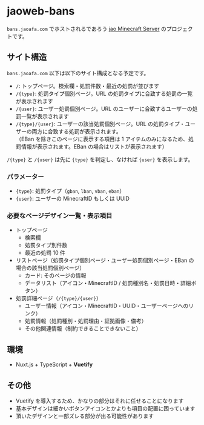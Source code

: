 # jaoweb-bans

`bans.jaoafa.com` でホストされるであろう [jao Minecraft Server](https://jaoafa.com) のプロジェクトです。

## サイト構造

`bans.jaoafa.com` 以下は以下のサイト構成となる予定です。

- `/`: トップページ。検索欄・処罰件数・最近の処罰が並びます
- `/{type}`: 処罰タイプ個別ページ。URL の処罰タイプに合致する処罰の一覧が表示されます
- `/{user}`: ユーザー処罰個別ページ。URL のユーザーに合致するユーザーの処罰一覧が表示されます
- `/{type}/{user}`: ユーザーの該当処罰個別ページ。URL の処罰タイプ・ユーザーの両方に合致する処罰が表示されます。  
  （EBan を除きこのページに表示する項目は 1 アイテムのみになるため、処罰情報が表示されます。EBan の場合はリストが表示されます）

`/{type}` と `/{user}` は先に `{type}` を判定し、なければ `{user}` を表示します。

### パラメーター

- `{type}`: 処罰タイプ（`gban`, `lban`, `vban`, `eban`）
- `{user}`: ユーザーの MinecraftID もしくは UUID

### 必要なページデザイン一覧・表示項目

- トップページ
  - 検索欄
  - 処罰タイプ別件数
  - 最近の処罰 10 件
- リストページ（処罰タイプ個別ページ・ユーザー処罰個別ページ・EBan の場合の該当処罰個別ページ）
  - カード: そのページの情報
  - データリスト（アイコン・MinecraftID / 処罰種別名・処罰日時・詳細ボタン）
- 処罰詳細ページ（`/{type}/{user}`）
  - ユーザー情報（アイコン・MinecraftID・UUID・ユーザーページへのリンク）
  - 処罰情報（処罰種別・処罰理由・証拠画像・備考）
  - その他関連情報（制約できることできないこと）

## 環境

- Nuxt.js + TypeScript + **Vuetify**

## その他

- Vuetify を導入するため、かなりの部分はそれに任せることになります
- 基本デザインは細かいボタンアイコンとかよりも項目の配置に困っています
- 頂いたデザインと一部ズレる部分が出る可能性があります
